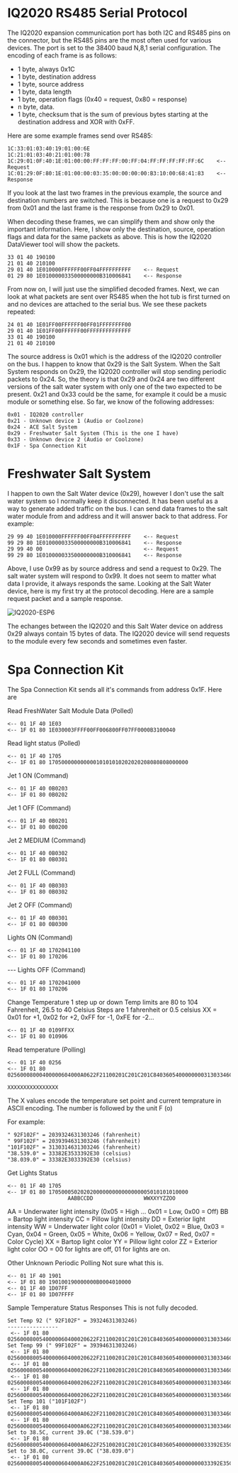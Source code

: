 # IQ2020 RS485 Serial Protocol

The IQ2020 expansion communication port has both I2C and RS485 pins on the connector, but the RS485 pins are the most often used for various devices. The port is set to the 38400 baud N,8,1 serial configuration. The encoding of each frame is as follows:

- 1 byte, always 0x1C
- 1 byte, destination address
- 1 byte, source address
- 1 byte, data length
- 1 byte, operation flags (0x40 = request, 0x80 = response)
- n byte, data.
- 1 byte, checksum that is the sum of previous bytes starting at the destination address and XOR with 0xFF.

Here are some example frames send over RS485:

```
1C:33:01:03:40:19:01:00:6E
1C:21:01:03:40:21:01:00:78
1C:29:01:0F:40:1E:01:00:00:FF:FF:FF:00:FF:04:FF:FF:FF:FF:FF:6C    <-- Request
1C:01:29:0F:80:1E:01:00:00:03:35:00:00:00:00:B3:10:00:68:41:83    <-- Response
```

If you look at the last two frames in the previous example, the source and destination numbers are switched. This is because one is a request to 0x29 from 0x01 and the last frame is the response from 0x29 to 0x01.

When decoding these frames, we can simplify them and show only the important information. Here, I show only the destination, source, operation flags and data for the same packets as above. This is how the IQ2020 DataViewer tool will show the packets.

```
33 01 40 190100
21 01 40 210100
29 01 40 1E010000FFFFFF00FF04FFFFFFFFFF    <-- Request
01 29 80 1E010000033500000000B310006841    <-- Response
```

From now on, I will just use the simplified decoded frames. Next, we can look at what packets are sent over RS485 when the hot tub is first turned on and no devices are attached to the serial bus. We see these packets repeated:

```
24 01 40 1E01FF00FFFFFF00FF01FFFFFFFF00
29 01 40 1E01FF00FFFFFF00FFFFFFFFFFFFFF
33 01 40 190100
21 01 40 210100
```

The source address is 0x01 which is the address of the IQ2020 controller on the bus. I happen to know that 0x29 is the Salt System. When the Salt System responds on 0x29, the IQ2020 controller will stop sending periodic packets to 0x24. So, the theory is that 0x29 and 0x24 are two different versions of the salt water system with only one of the two expected to be present. 0x21 and 0x33 could be the same, for example it could be a music module or something else. So far, we know of the following addresses:

```
0x01 - IQ2020 controller
0x21 - Unknown device 1 (Audio or Coolzone)
0x24 - ACE Salt System
0x29 - Freshwater Salt System (This is the one I have)
0x33 - Unknown device 2 (Audio or Coolzone)
0x1F - Spa Connection Kit
```

# Freshwater Salt System

I happen to own the Salt Water device (0x29), however I don't use the salt water system so I normally keep it disconnected. It has been useful as a way to generate added traffic on the bus. I can send data frames to the salt water module from and address and it will answer back to that address. For example:

```
29 99 40 1E010000FFFFFF00FF04FFFFFFFFFF    <-- Request
99 29 80 1E010000033500000000B310006841    <-- Response
29 99 40 00                                <-- Request
99 29 80 1E010000033500000000B310006841    <-- Response
```

Above, I use 0x99 as by source address and send a request to 0x29. The salt water system will respond to 0x99. It does not seem to matter what data I provide, it always responds the same. Looking at the Salt Water device, here is my first try at the protocol decoding. Here are a sample request packet and a sample response.

![IQ2020-ESP6](https://github.com/Ylianst/ESP-IQ2020/assets/1319013/662a59c9-f473-450a-a7df-adae60d68dd2)

The echanges between the IQ2020 and this Salt Water device on address 0x29 always contain 15 bytes of data. The IQ2020 device will send requests to the module every few seconds and sometimes even faster.


# Spa Connection Kit

The Spa Connection Kit sends all it's commands from address 0x1F. Here are 

Read FreshWater Salt Module Data (Polled)
```
<-- 01 1F 40 1E03
<-- 1F 01 80 1E030003FFFF00FF006800FF07FF0000B3100040
```

Read light status (Polled)
```
<-- 01 1F 40 1705
<-- 1F 01 80 17050000000000010101010202020208080808000000
```

Jet 1 ON (Command)
```
<-- 01 1F 40 0B0203
<-- 1F 01 80 0B0202
```

Jet 1 OFF (Command)
```
<-- 01 1F 40 0B0201
<-- 1F 01 80 0B0200
```

Jet 2 MEDIUM (Command)
```
<-- 01 1F 40 0B0302
<-- 1F 01 80 0B0301
```

Jet 2 FULL (Command)
```
<-- 01 1F 40 0B0303
<-- 1F 01 80 0B0302
```

Jet 2 OFF (Command)
```
<-- 01 1F 40 0B0301
<-- 1F 01 80 0B0300
```

Lights ON (Command)
```
<-- 01 1F 40 1702041100
<-- 1F 01 80 170206
```

--- Lights OFF (Command)
```
<-- 01 1F 40 1702041000
<-- 1F 01 80 170206
```

Change Temperature 1 step up or down
Temp limits are 80 to 104 Fahrenheit, 26.5 to 40 Celsius
Steps are 1 fahrenheit or 0.5 celsius
XX = 0x01 for +1, 0x02 for +2, 0xFF for -1, 0xFE for -2...
```
<-- 01 1F 40 0109FFXX
<-- 1F 01 80 010906
```

Read temperature (Polling)
```
<-- 01 1F 40 0256
<-- 1F 01 80 02560008000400000604000A0622F21100201C201C201C840360540000000031303346C87D740048C70A007944DB054500000000000000B2CB0C0000000000000000005C870F0002005F0BDB050000000052720A0031303146313032467B00FC00FC000000000000000000000000004D0000000000013C001E00005F7900331F061200D40701
                                                                                                                                                                                       XXXXXXXXXXXXXXXX
```
The X values encode the temperature set point and current temprature in ASCII encoding. The number is followed by the unit F (o)

For example:
```
" 92F102F" = 2039324631303246 (fahrenheit)
" 99F102F" = 2039394631303246 (fahrenheit)
"101F102F" = 3130314631303246 (fahrenheit)
"38.539.0" = 33382E3533392E30 (celsius)
"38.039.0" = 33382E3033392E30 (celsius)
```

Get Lights Status
```
<-- 01 1F 40 1705
<-- 1F 01 80 17050005020202000000000000000005010101010000
                   AABBCCDD                WWXXYYZZOO
```
AA = Underwater light intensity (0x05 = High ... 0x01 = Low, 0x00 = Off)
BB = Bartop light intensity
CC = Pillow light intensity
DD = Exterior light intensity
WW = Underwater light color     (0x01 = Violet, 0x02 = Blue, 0x03 = Cyan, 0x04 = Green, 0x05 = White, 0x06 = Yellow, 0x07 = Red, 0x07 = Color Cycle)
XX = Bartop light color
YY = Pillow light color
ZZ = Exterior light color
OO = 00 for lights are off, 01 for lights are on.


Other Unknown Periodic Polling
Not sure what this is.
```
<-- 01 1F 40 1901
<-- 1F 01 80 190100190000000B0004010000
<-- 01 1F 40 1D07FF
<-- 1F 01 80 1D07FFFF
```

Sample Temperature Status Responses
This is not fully decoded.
```
Set Temp 92 (" 92F102F" = 39324631303246)                                                                                                                                               ----------------
 <-- 1F 01 80 0256000800540000060400020622F21100201C201C201C840360540000000031303346CE7E740048C70A00D84DDB054500000000000000B2CB0C000000000000000000258F0F000200BE14DB050000000052720A0020393246313032467900F900F900000000000000000000000000520006000000013C001E0000632F02320B071200D40701
Set Temp 99 (" 99F102F" = 39394631303246)
 <-- 1F 01 80 0256000800540000060400020622F21100201C201C201C840360540000000031303346CE7E740048C70A00D44EDB054500000000000000B2CB0C00000000000000000021900F000200BA15DB050000000052720A0020393946313032467900F900F90000000000000000000000000053000E000000013C001E00006333030210071200D40701
 <-- 1F 01 80 0256000800540000060400020622F21100201C201C201C840360540000000031303346CE7E740048C70A004F50DB054500000000000000B2CB0C0000000000000000009C910F0002003517DB050000000052720A0020393946313032467800F900F900000000000000000000000000560005000000013C001E00006301041516071200D40701
 <-- 1F 01 80 0256000800540000060400020622F21100201C201C201C840360540000000031303346CE7E740048C70A000C51DB054500000000000000B2CB0C00000000000000000059920F000200F217DB050000000052720A0020393946313032467800F600F600000000000000000000000000520002000000013C001E00006323031E19071200D40701
 <-- 1F 01 80 0256000800540000060400020622F21100201C201C201C840360540000000031303346CE7E740048C70A00CA51DB054500000000000000B2CB0C00000000000000000017930F000200B018DB050000000052720A0020393946313032467800F600F600000000000000000000000000550005000000013C001E000063C304281C071200D40701
Set Temp 101 ("101F102F")
 <-- 1F 01 80 02560008005400000604000A0622F21100201C201C201C840360540000000031303346CE7E740048C70A00C353DB054500000000000000B2CB0C00000000000000000010950F000200A91ADB050000000052720A0031303146313032467600F300F300000000000000000000000000550002000000013C001E000064F5030525071200D40701
 <-- 1F 01 80 02560008005400000604000A0622F21100201C201C201C840360540000000031303346CE7E740048C70A003D55DB054500000000000000B2CB0C0000000000000000008A960F000200231CDB050000000052720A0031303146313032467800F700F70000000000000000000000000059000B000000013C001E000064F302172B071200D40701
Set to 38.5C, current 39.0C ("38.539.0")
 <-- 1F 01 80 02560008005400000604000A0622F25100201C201C201C840360540000000033392E35CE7E740048C70A009C5EDB054500000000000000B2CB0C0000000000000000008F9F0F0002008225DB050000000052720A0033382E3533392E307800F600F600000000000000000000000000550004000000013C001E000064AD021617081200D40701
Set to 38.0C, current 39.0C ("38.039.0")
 <-- 1F 01 80 02560008005400000604000A0622F25100201C201C201C840360540000000033392E35CE7E740048C70A00985FDB054500000000000000B2CB0C0000000000000000008BA00F0002007E26DB050000000052720A0033382E3033392E307800F700F700000000000000000000000000580006000000013C001E000063E802231B081200D40701
```